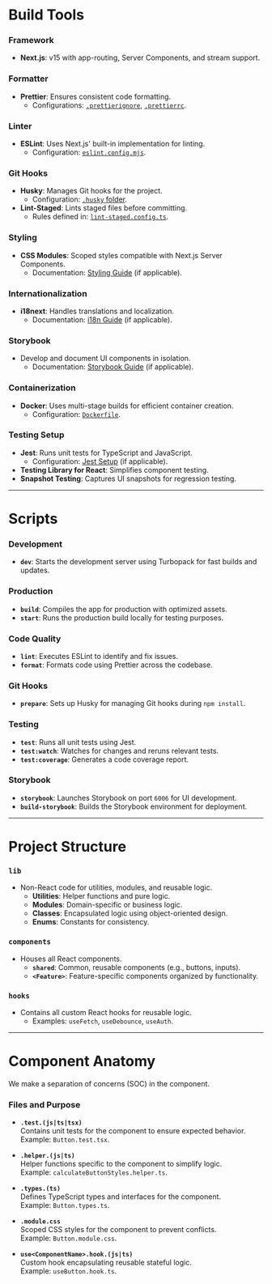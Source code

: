 # Build Tools

### Framework
- **Next.js**: v15 with app-routing, Server Components, and stream support.

### Formatter
- **Prettier**: Ensures consistent code formatting.  
  - Configurations: [`.prettierignore`](./.prettierignore), [`.prettierrc`](./.prettierrc).

### Linter
- **ESLint**: Uses Next.js' built-in implementation for linting.  
  - Configuration: [`eslint.config.mjs`](./eslint.config.mjs).

### Git Hooks
- **Husky**: Manages Git hooks for the project.  
  - Configuration: [`.husky` folder](./.husky).
- **Lint-Staged**: Lints staged files before committing.  
  - Rules defined in: [`lint-staged.config.ts`](./lint-staged.config.ts).

### Styling
- **CSS Modules**: Scoped styles compatible with Next.js Server Components.  
  - Documentation: [Styling Guide](./docs/styling.md) (if applicable).

### Internationalization
- **i18next**: Handles translations and localization.  
  - Documentation: [i18n Guide](./docs/i18n.md) (if applicable).

### Storybook
- Develop and document UI components in isolation.  
  - Documentation: [Storybook Guide](./docs/storybook.md) (if applicable).

### Containerization
- **Docker**: Uses multi-stage builds for efficient container creation.  
  - Configuration: [`Dockerfile`](./Dockerfile).

### Testing Setup
- **Jest**: Runs unit tests for TypeScript and JavaScript.  
  - Configuration: [Jest Setup](./jest.config.ts) (if applicable).
- **Testing Library for React**: Simplifies component testing.
- **Snapshot Testing**: Captures UI snapshots for regression testing.

---

# Scripts

### Development
- **`dev`**: Starts the development server using Turbopack for fast builds and updates.

### Production
- **`build`**: Compiles the app for production with optimized assets.  
- **`start`**: Runs the production build locally for testing purposes.

### Code Quality
- **`lint`**: Executes ESLint to identify and fix issues.  
- **`format`**: Formats code using Prettier across the codebase.

### Git Hooks
- **`prepare`**: Sets up Husky for managing Git hooks during `npm install`.

### Testing
- **`test`**: Runs all unit tests using Jest.  
- **`test:watch`**: Watches for changes and reruns relevant tests.  
- **`test:coverage`**: Generates a code coverage report.

### Storybook
- **`storybook`**: Launches Storybook on port `6006` for UI development.  
- **`build-storybook`**: Builds the Storybook environment for deployment.

---

# Project Structure

### `lib`
- Non-React code for utilities, modules, and reusable logic.
  - **Utilities**: Helper functions and pure logic.
  - **Modules**: Domain-specific or business logic.
  - **Classes**: Encapsulated logic using object-oriented design.
  - **Enums**: Constants for consistency.

### `components`
- Houses all React components.
  - **`shared`**: Common, reusable components (e.g., buttons, inputs).
  - **`<Feature>`**: Feature-specific components organized by functionality.

### `hooks`
- Contains all custom React hooks for reusable logic.
  - Examples: `useFetch`, `useDebounce`, `useAuth`.

---

# Component Anatomy

We make a separation of concerns (SOC) in the component.

### Files and Purpose

- **`.test.(js|ts|tsx)`**  
  Contains unit tests for the component to ensure expected behavior.  
  Example: `Button.test.tsx`.

- **`.helper.(js|ts)`**  
  Helper functions specific to the component to simplify logic.  
  Example: `calculateButtonStyles.helper.ts`.

- **`.types.(ts)`**  
  Defines TypeScript types and interfaces for the component.  
  Example: `Button.types.ts`.

- **`.module.css`**  
  Scoped CSS styles for the component to prevent conflicts.  
  Example: `Button.module.css`.

- **`use<ComponentName>.hook.(js|ts)`**  
  Custom hook encapsulating reusable stateful logic.  
  Example: `useButton.hook.ts`.